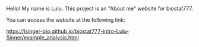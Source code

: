Hello! My name is Lulu. This project is an "About me" website for biostat777.

You can access the website at the following link:

https://lsinger-bio.github.io/biostat777-intro-Lulu-Singer/example_analysis.html
